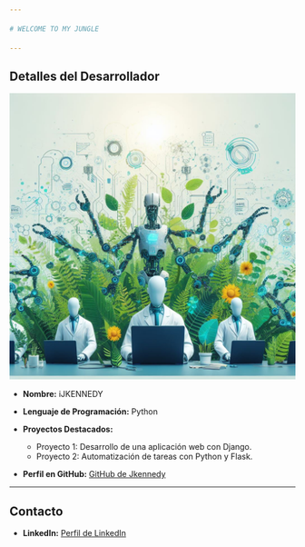 ```yaml
---

# WELCOME TO MY JUNGLE

---
```


## Detalles del Desarrollador

![](jungle001.jpeg)
- **Nombre:** iJKENNEDY
- **Lenguaje de Programación:** Python

- **Proyectos Destacados:**
  - Proyecto 1: Desarrollo de una aplicación web con Django.
  - Proyecto 2: Automatización de tareas con Python y Flask.
- **Perfil en GitHub:** [GitHub de Jkennedy](https://github.com/ijkennedy)

---

## Contacto
 
- **LinkedIn:** [Perfil de LinkedIn](https://www.linkedin.com/in/ijkennedy) 


